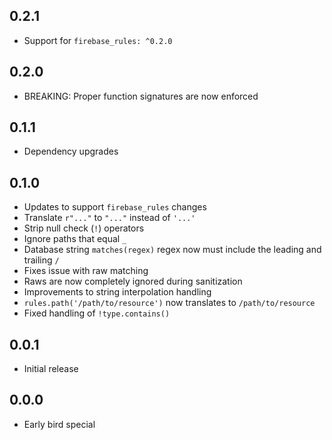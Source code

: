 ## 0.2.1
- Support for `firebase_rules: ^0.2.0`

## 0.2.0
- BREAKING: Proper function signatures are now enforced

## 0.1.1
- Dependency upgrades

## 0.1.0
- Updates to support `firebase_rules` changes
- Translate `r"..."` to `"..."` instead of `'...'`
- Strip null check (`!`) operators
- Ignore paths that equal `_`
- Database string `matches(regex)` regex now must include the leading and trailing `/`
- Fixes issue with raw matching
- Raws are now completely ignored during sanitization
- Improvements to string interpolation handling
- `rules.path('/path/to/resource')` now translates to `/path/to/resource`
- Fixed handling of `!type.contains()`

## 0.0.1
- Initial release

## 0.0.0
- Early bird special

